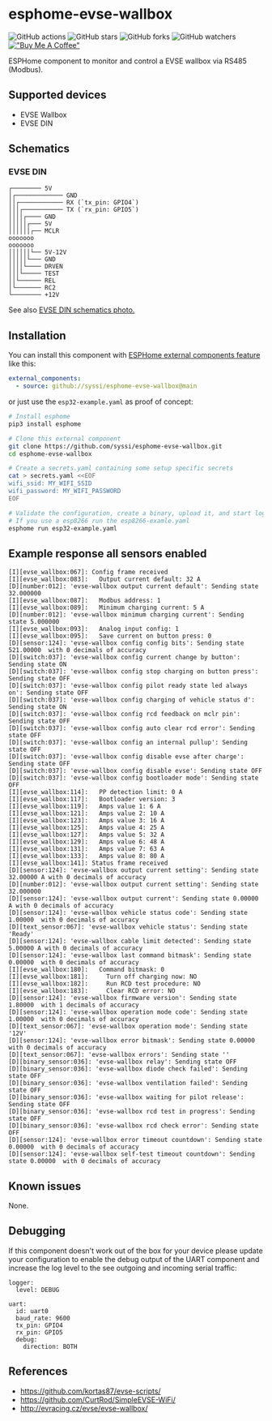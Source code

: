 # esphome-evse-wallbox

![GitHub actions](https://github.com/syssi/esphome-evse-wallbox/actions/workflows/ci.yaml/badge.svg)
![GitHub stars](https://img.shields.io/github/stars/syssi/esphome-evse-wallbox)
![GitHub forks](https://img.shields.io/github/forks/syssi/esphome-evse-wallbox)
![GitHub watchers](https://img.shields.io/github/watchers/syssi/esphome-evse-wallbox)
[!["Buy Me A Coffee"](https://img.shields.io/badge/buy%20me%20a%20coffee-donate-yellow.svg)](https://www.buymeacoffee.com/syssi)

ESPHome component to monitor and control a EVSE wallbox via RS485 (Modbus).

## Supported devices

* EVSE Wallbox
* EVSE DIN

## Schematics

### EVSE DIN

```
┌──────── 5V
│┌───────────── GND
││┌──────────── RX (`tx_pin: GPIO4`)
│││┌─────────── TX (`rx_pin: GPIO5`)
││││┌──── GND
│││││┌─── 5V
││││││┌── MCLR
ooooooo
ooooooo
││││││└── 5V-12V
│││││└─── GND
││││└──── DRVEN
│││└───── TEST
││└────── REL
│└─────── RC2
└──────── +12V
```

See also [EVSE DIN schematics photo.](images/schematics-evse-din.png "EVSE DIN schematics")

## Installation

You can install this component with [ESPHome external components feature](https://esphome.io/components/external_components.html) like this:
```yaml
external_components:
  - source: github://syssi/esphome-evse-wallbox@main
```

or just use the `esp32-example.yaml` as proof of concept:

```bash
# Install esphome
pip3 install esphome

# Clone this external component
git clone https://github.com/syssi/esphome-evse-wallbox.git
cd esphome-evse-wallbox

# Create a secrets.yaml containing some setup specific secrets
cat > secrets.yaml <<EOF
wifi_ssid: MY_WIFI_SSID
wifi_password: MY_WIFI_PASSWORD
EOF

# Validate the configuration, create a binary, upload it, and start logs
# If you use a esp8266 run the esp8266-examle.yaml
esphome run esp32-example.yaml
```

## Example response all sensors enabled

```
[I][evse_wallbox:067]: Config frame received
[I][evse_wallbox:083]:   Output current default: 32 A
[D][number:012]: 'evse-wallbox output current default': Sending state 32.000000
[I][evse_wallbox:087]:   Modbus address: 1
[I][evse_wallbox:089]:   Minimum charging current: 5 A
[D][number:012]: 'evse-wallbox minimum charging current': Sending state 5.000000
[I][evse_wallbox:093]:   Analog input config: 1
[I][evse_wallbox:095]:   Save current on button press: 0
[D][sensor:124]: 'evse-wallbox config config bits': Sending state 521.00000  with 0 decimals of accuracy
[D][switch:037]: 'evse-wallbox config current change by button': Sending state ON
[D][switch:037]: 'evse-wallbox config stop charging on button press': Sending state OFF
[D][switch:037]: 'evse-wallbox config pilot ready state led always on': Sending state OFF
[D][switch:037]: 'evse-wallbox config charging of vehicle status d': Sending state ON
[D][switch:037]: 'evse-wallbox config rcd feedback on mclr pin': Sending state OFF
[D][switch:037]: 'evse-wallbox config auto clear rcd error': Sending state OFF
[D][switch:037]: 'evse-wallbox config an internal pullup': Sending state OFF
[D][switch:037]: 'evse-wallbox config disable evse after charge': Sending state OFF
[D][switch:037]: 'evse-wallbox config disable evse': Sending state OFF
[D][switch:037]: 'evse-wallbox config bootloader mode': Sending state OFF
[I][evse_wallbox:114]:   PP detection limit: 0 A
[I][evse_wallbox:117]:   Bootloader version: 3
[I][evse_wallbox:119]:   Amps value 1: 6 A
[I][evse_wallbox:121]:   Amps value 2: 10 A
[I][evse_wallbox:123]:   Amps value 3: 16 A
[I][evse_wallbox:125]:   Amps value 4: 25 A
[I][evse_wallbox:127]:   Amps value 5: 32 A
[I][evse_wallbox:129]:   Amps value 6: 48 A
[I][evse_wallbox:131]:   Amps value 7: 63 A
[I][evse_wallbox:133]:   Amps value 8: 80 A
[I][evse_wallbox:141]: Status frame received
[D][sensor:124]: 'evse-wallbox output current setting': Sending state 32.00000 A with 0 decimals of accuracy
[D][number:012]: 'evse-wallbox output current setting': Sending state 32.000000
[D][sensor:124]: 'evse-wallbox output current': Sending state 0.00000 A with 0 decimals of accuracy
[D][sensor:124]: 'evse-wallbox vehicle status code': Sending state 1.00000  with 0 decimals of accuracy
[D][text_sensor:067]: 'evse-wallbox vehicle status': Sending state 'Ready'
[D][sensor:124]: 'evse-wallbox cable limit detected': Sending state 5.00000 A with 0 decimals of accuracy
[D][sensor:124]: 'evse-wallbox last command bitmask': Sending state 0.00000  with 0 decimals of accuracy
[I][evse_wallbox:180]:   Command bitmask: 0
[I][evse_wallbox:181]:     Turn off charging now: NO
[I][evse_wallbox:182]:     Run RCD test procedure: NO
[I][evse_wallbox:183]:     Clear RCD error: NO
[D][sensor:124]: 'evse-wallbox firmware version': Sending state 1.80000  with 1 decimals of accuracy
[D][sensor:124]: 'evse-wallbox operation mode code': Sending state 1.00000  with 0 decimals of accuracy
[D][text_sensor:067]: 'evse-wallbox operation mode': Sending state '12V'
[D][sensor:124]: 'evse-wallbox error bitmask': Sending state 0.00000  with 0 decimals of accuracy
[D][text_sensor:067]: 'evse-wallbox errors': Sending state ''
[D][binary_sensor:036]: 'evse-wallbox relay': Sending state OFF
[D][binary_sensor:036]: 'evse-wallbox diode check failed': Sending state OFF
[D][binary_sensor:036]: 'evse-wallbox ventilation failed': Sending state OFF
[D][binary_sensor:036]: 'evse-wallbox waiting for pilot release': Sending state OFF
[D][binary_sensor:036]: 'evse-wallbox rcd test in progress': Sending state OFF
[D][binary_sensor:036]: 'evse-wallbox rcd check error': Sending state OFF
[D][sensor:124]: 'evse-wallbox error timeout countdown': Sending state 0.00000  with 0 decimals of accuracy
[D][sensor:124]: 'evse-wallbox self-test timeout countdown': Sending state 0.00000  with 0 decimals of accuracy
```

## Known issues

None.

## Debugging

If this component doesn't work out of the box for your device please update your configuration to enable the debug output of the UART component and increase the log level to the see outgoing and incoming serial traffic:

```
logger:
  level: DEBUG

uart:
  id: uart0
  baud_rate: 9600
  tx_pin: GPIO4
  rx_pin: GPIO5
  debug:
    direction: BOTH
```

## References

* https://github.com/kortas87/evse-scripts/
* https://github.com/CurtRod/SimpleEVSE-WiFi/
* http://evracing.cz/evse/evse-wallbox/
